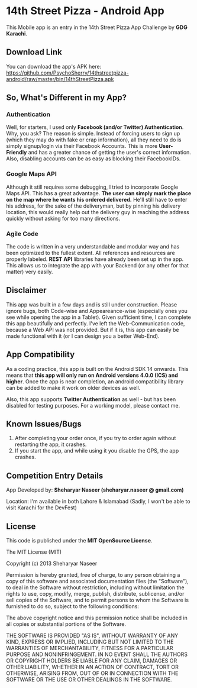 14th Street Pizza - Android App
===============================

This Mobile app is an entry in the 14th Street Pizza App Challenge by **GDG Karachi**.


Download Link
-------------

You can download the app's APK here: https://github.com/PsychoSherry/14thstreetpizza-android/raw/master/bin/14thStreetPizza.apk


So, What's Different in my App?
-------------------------------

### Authentication

Well, for starters, I used only **Facebook (and/or Twitter) Authentication**. Why, you ask? The reason is simple. Instead of forcing users to sign up (which they may do with fake or crap information), all they need to do is simply signup/login via their Facebook Accounts. This is more **User-Friendly** and has a greater chance of getting the user's correct information. Also, disabling accounts can be as easy as blocking their FacebookIDs.

### Google Maps API

Although it still requires some debugging, I tried to incorporate Google Maps API. This has a great advantage. **The user can simply mark the place on the map where he wants his ordered delivered.** He'll still have to enter his address, for the sake of the deliveryman, but by pinning his delivery location, this would really help out the delivery guy in reaching the address quickly without asking for too many directions.

### Agile Code

The code is written in a very understandable and modular way and has been optimized to the fullest extent. All references and resources are properly labeled. **REST API** libraries have already been set up in the app. This allows us to integrate the app with your Backend (or any other for that matter) very easily. 


Disclaimer
----------

This app was built in a few days and is still under construction. Please ignore bugs, both Code-wise and Appeareance-wise (especially ones you see while opening the app in a Tablet). Given sufficient time, I can complete this app beautifully and perfectly. I've left the Web-Communication code, because a Web API was not provided. But if it is, this app can easily be made functional with it (or I can design you a better Web-End).


App Compatibility
-----------------

As a coding practice, this app is built on the Android SDK 14 onwards. This means that **this app will only run on Android versions 4.0.0 (ICS) and higher**. Once the app is near completion, an android compatibility library can be added to make it work on older devices as well.

Also, this app supports **Twitter Authentication** as well - but has been disabled for testing purposes. For a working model, please contact me.


Known Issues/Bugs
-----------------

1. After completing your order once, if you try to order again without restarting the app, it crashes.
2. If you start the app, and while using it you disable the GPS, the app crashes.


Competition Entry Details
-------------------------

App Developed by: **Sheharyar Naseer (sheharyar.naseer @ gmail.com)**

Location: I'm available in both Lahore & Islamabad (Sadly, I won't be able to visit Karachi for the DevFest)


License
-------

This code is published under the **MIT OpenSource License**.


The MIT License (MIT)

Copyright (c) 2013 Sheharyar Naseer

Permission is hereby granted, free of charge, to any person obtaining a copy 
of this software and associated documentation files (the "Software"), to deal 
in the Software without restriction, including without limitation the rights 
to use, copy, modify, merge, publish, distribute, sublicense, and/or sell 
copies of the Software, and to permit persons to whom the Software is 
furnished to do so, subject to the following conditions: 
 
The above copyright notice and this permission notice shall be included in 
all copies or substantial portions of the Software. 
 
THE SOFTWARE IS PROVIDED "AS IS", WITHOUT WARRANTY OF ANY KIND, EXPRESS OR 
IMPLIED, INCLUDING BUT NOT LIMITED TO THE WARRANTIES OF MERCHANTABILITY, 
FITNESS FOR A PARTICULAR PURPOSE AND NONINFRINGEMENT. IN NO EVENT SHALL THE 
AUTHORS OR COPYRIGHT HOLDERS BE LIABLE FOR ANY CLAIM, DAMAGES OR OTHER 
LIABILITY, WHETHER IN AN ACTION OF CONTRACT, TORT OR OTHERWISE, ARISING FROM, 
OUT OF OR IN CONNECTION WITH THE SOFTWARE OR THE USE OR OTHER DEALINGS IN 
THE SOFTWARE. 
 
